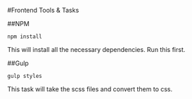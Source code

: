#Frontend Tools & Tasks

##NPM

```
npm install
````

This will install all the necessary dependencies.  Run this first.

##Gulp

```
gulp styles
```

This task will take the scss files and convert them to css.